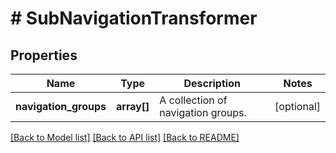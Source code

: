 # # SubNavigationTransformer

## Properties

Name | Type | Description | Notes
------------ | ------------- | ------------- | -------------
**navigation_groups** | **array[]** | A collection of navigation groups. | [optional]

[[Back to Model list]](../../README.md#models) [[Back to API list]](../../README.md#endpoints) [[Back to README]](../../README.md)
